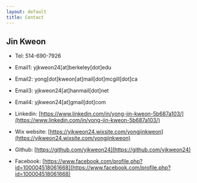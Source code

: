 ```yaml
---
layout: default
title: Contact
---
```


## Jin Kweon


* Tel: 514-690-7926

* Email1: yjkweon24[at]berkeley[dot]edu 

* Email2: yong[dot]kweon[at]mail[dot]mcgill[dot]ca

* Email3: yjkweon24[at]hanmail[dot]net

* Email4: yjkweon24[at]gmail[dot]com

* Linkedin: [https://www.linkedin.com/in/yong-jin-kweon-5b687a103/](https://www.linkedin.com/in/yong-jin-kweon-5b687a103/)

* Wix website: [https://yjkweon24.wixsite.com/yongjinkweon](https://yjkweon24.wixsite.com/yongjinkweon)

* Github: [https://github.com/yjkweon24](https://github.com/yjkweon24)

* Facebook: [https://www.facebook.com/profile.php?id=100004518061668](https://www.facebook.com/profile.php?id=100004518061668)
